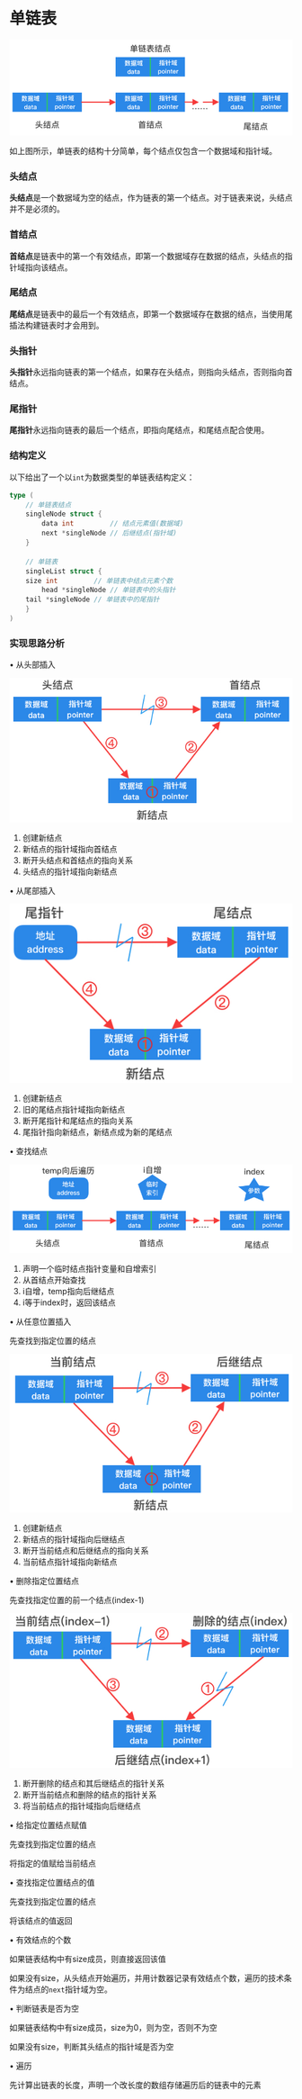 # 单链表

![单链表](./img/single_linked_list.jpg)

如上图所示，单链表的结构十分简单，每个结点仅包含一个数据域和指针域。

### 头结点

**头结点**是一个数据域为空的结点，作为链表的第一个结点。对于链表来说，头结点并不是必须的。

### 首结点

**首结点**是链表中的第一个有效结点，即第一个数据域存在数据的结点，头结点的指针域指向该结点。

### 尾结点

**尾结点**是链表中的最后一个有效结点，即第一个数据域存在数据的结点，当使用尾插法构建链表时才会用到。

### 头指针

**头指针**永远指向链表的第一个结点，如果存在头结点，则指向头结点，否则指向首结点。

### 尾指针

**尾指针**永远指向链表的最后一个结点，即指向尾结点，和尾结点配合使用。

### 结构定义

以下给出了一个以`int`为数据类型的单链表结构定义：

```go
type (
	// 单链表结点
	singleNode struct {
		data int         // 结点元素值(数据域)
		next *singleNode // 后继结点(指针域)
	}

	// 单链表
	singleList struct {
    size int         // 单链表中结点元素个数
		head *singleNode // 单链表中的头指针
    tail *singleNode // 单链表中的尾指针
	}
)
```

### 实现思路分析

• 从头部插入

![头插入](./img/single_list_add.jpg)

1. 创建新结点
2. 新结点的指针域指向首结点
3. 断开头结点和首结点的指向关系
4. 头结点的指针域指向新结点

• 从尾部插入

![尾插入](./img/single_list_append.jpg)

1. 创建新结点
2. 旧的尾结点指针域指向新结点
3. 断开尾指针和尾结点的指向关系
4. 尾指针指向新结点，新结点成为新的尾结点

• 查找结点

![查找](./img/single_list_search.jpg)

1. 声明一个临时结点指针变量和自增索引
2. 从首结点开始查找
3. i自增，temp指向后继结点
4. i等于index时，返回该结点

• 从任意位置插入

先查找到指定位置的结点

![插入](./img/single_list_insert.jpg)

1. 创建新结点
2. 新结点的指针域指向后继结点
3. 断开当前结点和后继结点的指向关系
4. 当前结点指针域指向新结点

• 删除指定位置结点

先查找指定位置的前一个结点(index-1)

![删除](./img/single_list_delete.jpg)

1. 断开删除的结点和其后继结点的指针关系
2. 断开当前结点和删除的结点的指针关系
3. 将当前结点的指针域指向后继结点

• 给指定位置结点赋值

先查找到指定位置的结点

将指定的值赋给当前结点

• 查找指定位置结点的值

先查找到指定位置的结点

将该结点的值返回

• 有效结点的个数

如果链表结构中有size成员，则直接返回该值

如果没有size，从头结点开始遍历，并用计数器记录有效结点个数，遍历的技术条件为结点的`next`指针域为空。

• 判断链表是否为空

如果链表结构中有size成员，size为0，则为空，否则不为空

如果没有size，判断其头结点的指针域是否为空

• 遍历

先计算出链表的长度，声明一个改长度的数组存储遍历后的链表中的元素
